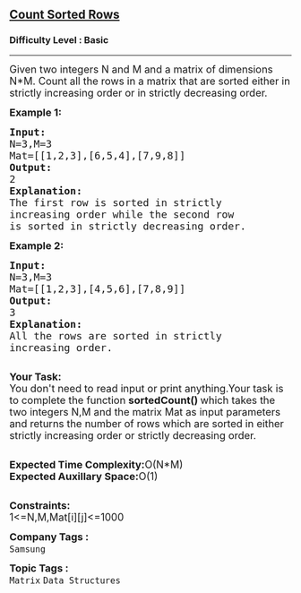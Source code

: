 <h2><a href="https://www.geeksforgeeks.org/problems/count-sorted-rows2702/1?page=1&category=Matrix&difficulty=Basic&sortBy=submissions">Count Sorted Rows</a></h2><h3>Difficulty Level : Basic</h3><hr><div class="problems_problem_content__Xm_eO"><p><span style="font-size:18px">Given two integers N and M and a matrix of dimensions N*M.&nbsp;Count all the rows in a matrix that are sorted either in strictly increasing order or in strictly decreasing order.</span></p>

<p><span style="font-size:18px"><strong>Example 1:</strong></span></p>

<pre><span style="font-size:18px"><strong>Input:</strong>
N=3,M=3
Mat=[[1,2,3],[6,5,4],[7,9,8]]
<strong>Output:</strong>
2
<strong>Explanation:</strong>
The first row is sorted in strictly 
increasing order while the second row 
is sorted in strictly decreasing order.</span></pre>

<p><strong><span style="font-size:18px">Example 2:</span></strong></p>

<pre><span style="font-size:18px"><strong>Input:</strong>
N=3,M=3
Mat=[[1,2,3],[4,5,6],[7,8,9]]
<strong>Output:</strong>
3
<strong>Explanation:</strong>
All the rows are sorted in strictly 
increasing order.</span></pre>

<p><br>
<span style="font-size:18px"><strong>Your Task:</strong><br>
You don't need to read input or print anything.Your task is to complete the function <strong>sortedCount() </strong>which takes the two integers N,M and the matrix Mat as input parameters and returns the number of rows which are sorted in either strictly increasing order or strictly decreasing order.</span></p>

<p><br>
<span style="font-size:18px"><strong>Expected Time Complexity:</strong>O(N*M)<br>
<strong>Expected Auxillary Space:</strong>O(1)</span><br>
&nbsp;</p>

<p><span style="font-size:18px"><strong>Constraints:</strong><br>
1&lt;=N,M,Mat[i][j]&lt;=1000</span></p>
</div><p><span style=font-size:18px><strong>Company Tags : </strong><br><code>Samsung</code>&nbsp;<br><p><span style=font-size:18px><strong>Topic Tags : </strong><br><code>Matrix</code>&nbsp;<code>Data Structures</code>&nbsp;